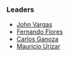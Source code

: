 ### Leaders

* [John Vargas](mailto:john.vargas@owasp.org)
* [Fernando Flores](mailto:fernando.flores@owasp.org)
* [Carlos Ganoza](mailto:carlos.ganoza@owasp.org)
* [Mauricio Urizar](mailto:mauricio.urizar@owasp.org) 

